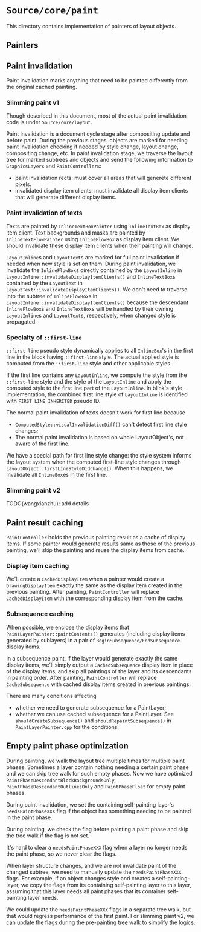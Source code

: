 # `Source/core/paint`

This directory contains implementation of painters of layout objects.

## Painters

## Paint invalidation

Paint invalidation marks anything that need to be painted differently from the original
cached painting.

### Slimming paint v1

Though described in this document, most of the actual paint invalidation code is under
`Source/core/layout`.

Paint invalidation is a document cycle stage after compositing update and before paint.
During the previous stages, objects are marked for needing paint invalidation checking
if needed by style change, layout change, compositing change, etc. In paint invalidation stage,
we traverse the layout tree for marked subtrees and objects and send the following information
to `GraphicsLayer`s and `PaintController`s:

*   paint invalidation rects: must cover all areas that will generete different pixels.
*   invalidated display item clients: must invalidate all display item clients that will
    generate different display items.

### Paint invalidation of texts

Texts are painted by `InlineTextBoxPainter` using `InlineTextBox` as display item client.
Text backgrounds and masks are painted by `InlineTextFlowPainter` using `InlineFlowBox`
as display item client. We should invalidate these display item clients when their painting
will change.

`LayoutInline`s and `LayoutText`s are marked for full paint invalidation if needed when
new style is set on them. During paint invalidation, we invalidate the `InlineFlowBox`s
directly contained by the `LayoutInline` in `LayoutInline::invalidateDisplayItemClients()` and
`InlineTextBox`s contained by the `LayoutText` in `LayoutText::invalidateDisplayItemClients()`.
We don't need to traverse into the subtree of `InlineFlowBox`s in `LayoutInline::invalidateDisplayItemClients()`
because the descendant `InlineFlowBox`s and `InlineTextBox`s will be handled by their
owning `LayoutInline`s and `LayoutText`s, respectively, when changed style is propagated.

### Specialty of `::first-line`

`::first-line` pseudo style dynamically applies to all `InlineBox`'s in the first line in the
block having `::first-line` style. The actual applied style is computed from the `::first-line`
style and other applicable styles.

If the first line contains any `LayoutInline`, we compute the style from the `::first-line` style
and the style of the `LayoutInline` and apply the computed style to the first line part of the
`LayoutInline`. In blink's style implementation, the combined first line style of `LayoutInline`
is identified with `FIRST_LINE_INHERITED` pseudo ID.

The normal paint invalidation of texts doesn't work for first line because
*   `ComputedStyle::visualInvalidationDiff()` can't detect first line style changes;
*   The normal paint invalidation is based on whole LayoutObject's, not aware of the first line.

We have a special path for first line style change: the style system informs the layout system
when the computed first-line style changes through `LayoutObject::firstLineStyleDidChange()`.
When this happens, we invalidate all `InlineBox`es in the first line.

### Slimming paint v2

TODO(wangxianzhu): add details

## Paint result caching

`PaintController` holds the previous painting result as a cache of display items.
If some painter would generate results same as those of the previous painting,
we'll skip the painting and reuse the display items from cache.

### Display item caching

We'll create a `CachedDisplayItem` when a painter would create a `DrawingDisplayItem` exactly
the same as the display item created in the previous painting. After painting, `PaintController`
will replace `CachedDisplayItem` with the corresponding display item from the cache.

### Subsequence caching

When possible, we enclose the display items that `PaintLayerPainter::paintContents()` generates
(including display items generated by sublayers) in a pair of `BeginSubsequence/EndSubsequence`
display items.

In a subsequence paint, if the layer would generate exactly the same display items, we'll simply
output a `CachedSubsequence` display item in place of the display items, and skip all paintings
of the layer and its descendants in painting order. After painting, `PaintController` will
replace `CacheSubsequence` with cached display items created in previous paintings.

There are many conditions affecting
*   whether we need to generate subsequence for a PaintLayer;
*   whether we can use cached subsequence for a PaintLayer.
See `shouldCreateSubsequence()` and `shouldRepaintSubsequence()` in `PaintLayerPainter.cpp` for
the conditions.

## Empty paint phase optimization

During painting, we walk the layout tree multiple times for multiple paint phases. Sometimes
a layer contain nothing needing a certain paint phase and we can skip tree walk for such
empty phases. Now we have optimized `PaintPhaseDescendantBlockBackgroundsOnly`,
`PaintPhaseDescendantOutlinesOnly` and `PaintPhaseFloat` for empty paint phases.

During paint invalidation, we set the containing self-painting layer's `needsPaintPhaseXXX`
flag if the object has something needing to be painted in the paint phase.

During painting, we check the flag before painting a paint phase and skip the tree walk if
the flag is not set.

It's hard to clear a `needsPaintPhaseXXX` flag when a layer no longer needs the paint phase,
so we never clear the flags.

When layer structure changes, and we are not invalidate paint of the changed subtree,
we need to manually update the `needsPaintPhaseXXX` flags. For example, if an object changes
style and creates a self-painting-layer, we copy the flags from its containing self-painting
layer to this layer, assuming that this layer needs all paint phases that its container
self-painting layer needs.

We could update the `needsPaintPhaseXXX` flags in a separate tree walk, but that would regress
performance of the first paint. For slimming paint v2, we can update the flags during the
pre-painting tree walk to simplify the logics.

